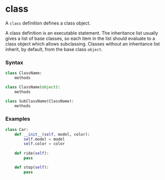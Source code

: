 # class

A `class` definition defines a class object.

A class definition is an executable statement. The inheritance list usually gives a list of base classes, so each item in the list should evaluate to a class object which allows subclassing. Classes without an inheritance list inherit, by default, from the base class `object`.

### Syntax
```python
class ClassName:
    methods

class ClassName(object):
    methods

class SubClassName(ClassName):
    methods
```

### Examples
```python
class Car:
    def __init__(self, model, color):
        self.model = model
        self.color = color
    
    def ride(self):
        pass

    def stop(self):
        pass
```